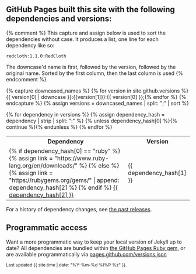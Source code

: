 ## GitHub Pages built this site with the following dependencies and versions:

{% comment %}
This capture and assign below is used to sort the dependencies without case. It produces a list, one line for each dependency like so:

    redcloth:1.1.0:RedCloth

The downcase'd name is first, followed by the version, followed by the original name.
Sorted by the first column, then the last column is used
{% endcomment %}

{% capture downcased_names %}
{% for version in site.github.versions %}{{ version[0] | downcase }}:{{version[1]}}:{{ version[0] }};{% endfor %}
{% endcapture %}
{% assign versions = downcased_names | split: ";" | sort %}

<table>
  <tr>
    <th>Dependency</th>
    <th>Version</th>
  </tr>
{% for dependency in versions %}
{% assign dependency_hash = dependency | strip | split: ":" %}
{% unless dependency_hash[0] %}{% continue %}{% endunless %}
  <tr>
    <td class="gem">
        {% if dependency_hash[0] == "ruby" %}
        {% assign link = "https://www.ruby-lang.org/en/downloads/" %}
        {% else %}
        {% assign link = "https://rubygems.org/gems/" | append: dependency_hash[2] %}
        {% endif %}
        <a href="{{ link }}">{{ dependency_hash[2] }}</a>
    </td>
    <td class="version">{{ dependency_hash[1] }}</td>
  </tr>
{% endfor %}
</table>

<p>For a history of dependency changes, see <a href="https://github.com/github/pages-gem/releases">the past releases</a>.</p>

## Programmatic access

Want a more programmatic way to keep your local version of Jekyll up to date? All dependencies are bundled within [the GitHub Pages Ruby gem](https://help.github.com/articles/using-jekyll-with-pages#installing-jekyll), or are available programmatically via [pages.github.com/versions.json](/versions.json)

<small>Last updated {{ site.time | date: "%Y-%m-%d %I%P %z" }}.</small>
